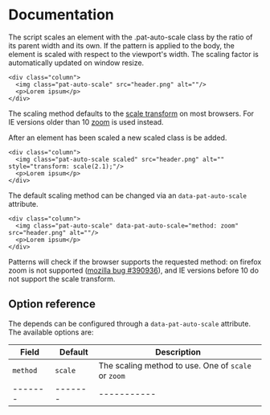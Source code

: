 # Documentation

The script scales an element with the .pat-auto-scale class by the ratio
of its parent width and its own. If the pattern is applied to the body,
the element is scaled with respect to the viewport's width. The scaling
factor is automatically updated on window resize.

    <div class="column">
      <img class="pat-auto-scale" src="header.png" alt=""/>
      <p>Lorem ipsum</p>
    </div>

The scaling method defaults to the [scale
transform](http://www.w3.org/TR/css3-2d-transforms/#two-d-transform-functions)
on most browsers. For IE versions older than 10
[zoom](http://msdn.microsoft.com/en-us/library/ms531189(VS.85).aspx) is
used instead.

After an element has been scaled a new scaled class is be added.

    <div class="column">
      <img class="pat-auto-scale scaled" src="header.png" alt="" style="transform: scale(2.1);"/>
      <p>Lorem ipsum</p>
    </div>

The default scaling method can be changed via an `data-pat-auto-scale`
attribute.

    <div class="column">
      <img class="pat-auto-scale" data-pat-auto-scale="method: zoom" src="header.png" alt=""/>
      <p>Lorem ipsum</p>
    </div>

Patterns will check if the browser supports the requested method: on
firefox zoom is not supported ([mozilla bug
\#390936](https://bugzilla.mozilla.org/show_bug.cgi?id=390936)), and IE
versions before 10 do not support the scale transform.

Option reference
----------------

The depends can be configured through a `data-pat-auto-scale` attribute.
The available options are:

| Field    | Default | Description                                         |
| ------- | ------- | ----------- |
| `method` | `scale` | The scaling method to use. One of `scale` or `zoom` |
| ------- | ------- | ----------- |

